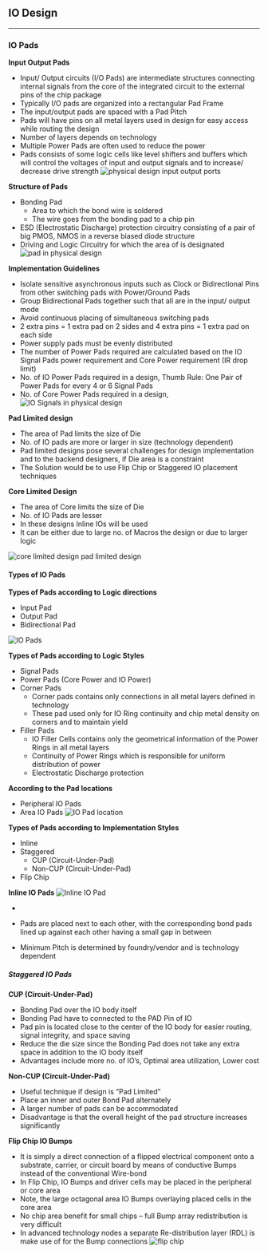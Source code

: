 ## IO Design 

------

### IO Pads 

**Input Output Pads**

- Input/ Output circuits (I/O Pads) are intermediate structures connecting internal signals from the core of the integrated circuit to the external pins of the chip package
- Typically I/O pads are organized into a rectangular Pad Frame
- The input/output pads are spaced with a Pad Pitch
- Pads will have pins on all metal layers used in design for easy access while routing the design
- Number of layers depends on technology
- Multiple Power Pads are often used to reduce the power
- Pads consists of some logic cells like level shifters and buffers which will control the voltages of input and output signals and to increase/ decrease drive strength ![physical design input output ports](attachments/IO%20Design/iopads.JPG)

**Structure of Pads**

- Bonding Pad
  - Area to which the bond wire is soldered
  - The wire goes from the bonding pad to a chip pin
- ESD (Electrostatic Discharge) protection circuitry consisting of a pair of big PMOS, NMOS in a reverse biased diode structure
- Driving and Logic Circuitry for which the area of is designated ![pad in physical design](attachments/IO%20Design/structure.JPG)


**Implementation Guidelines**

- Isolate sensitive asynchronous inputs such as Clock or Bidirectional Pins from other switching pads with Power/Ground Pads
- Group Bidirectional Pads together such that all are in the input/ output mode
- Avoid continuous placing of simultaneous switching pads
- 2 extra pins = 1 extra pad on 2 sides and 4 extra pins = 1 extra pad on each side
- Power supply pads must be evenly distributed
- The number of Power Pads required are calculated based on the IO Signal Pads power requirement and Core Power requirement (IR drop limit)
- No. of IO Power Pads required in a design, Thumb Rule: One Pair of Power Pads for every 4 or 6 Signal Pads
- No. of Core Power Pads required in a design, ![IO Signals in physical design](attachments/IO%20Design/equ.JPG)

**Pad Limited design**

- The area of Pad limits the size of Die
- No. of IO pads are more or larger in size (technology dependent)
- Pad limited designs pose several challenges for design implementation and to the backend designers, if Die area is a constraint
- The Solution would be to use Flip Chip or Staggered IO placement techniques

**Core Limited Design**

- The area of Core limits the size of Die
- No. of IO Pads are lesser
- In these designs Inline IOs will be used
- It can be either due to large no. of Macros the design or due to larger logic

![core limited design pad limited design](attachments/IO%20Design/paddesign.JPG)





#### Types of IO Pads 

**Types of Pads according to Logic directions**

- Input Pad
- Output Pad
- Bidirectional Pad

![IO Pads ](attachments/IO%20Design/types.JPG)

**Types of Pads according to Logic Styles**

- Signal Pads
- Power Pads (Core Power and IO Power)
- Corner Pads
	- Corner pads contains only connections in all metal layers defined in technology
	- These pad used only for IO Ring continuity and chip metal density on corners and to maintain yield
- Filler Pads
	- IO Filler Cells contains only the geometrical information of the Power Rings in all metal layers
	- Continuity of Power Rings which is responsible for uniform distribution of power
	- Electrostatic Discharge protection

**According to the Pad locations**

- Peripheral IO Pads
- Area IO Pads
  ![IO Pad location](attachments/IO%20Design/iopads1.JPG)

**Types of Pads according to Implementation Styles**

- Inline
- Staggered
	- CUP (Circuit-Under-Pad)
	- Non-CUP (Circuit-Under-Pad)
- Flip Chip

**Inline IO Pads**
![Inline IO Pad](attachments/IO%20Design/inline.JPG)

- 

- Pads are placed next to each other, with the corresponding bond pads lined up against each other having a small gap in between
- Minimum Pitch is determined by foundry/vendor and is technology dependent

##### Staggered IO Pads 

**CUP (Circuit-Under-Pad)**

- Bonding Pad over the IO body itself
- Bonding Pad have to connected to the PAD Pin of IO
- Pad pin is located close to the center of the IO body for easier routing, signal integrity, and space saving
- Reduce the die size since the Bonding Pad does not take any extra space in addition to the IO body itself
- Advantages include more no. of IO’s, Optimal area utilization, Lower cost

**Non-CUP (Circuit-Under-Pad)**

- Useful technique if design is “Pad Limited”
- Place an inner and outer Bond Pad alternately
- A larger number of pads can be accommodated
- Disadvantage is that the overall height of the pad structure increases significantly

**Flip Chip IO Bumps**

- It is simply a direct connection of a flipped electrical component onto a substrate, carrier, or circuit board by means of conductive Bumps instead of the conventional Wire-bond
- In Flip Chip, IO Bumps and driver cells may be placed in the peripheral or core area
- Note, the large octagonal area IO Bumps overlaying placed cells in the core area
- No chip area benefit for small chips – full Bump array redistribution is very difficult
- In advanced technology nodes a separate Re-distribution layer (RDL) is make use of for the Bump connections ![flip chip](attachments/IO%20Design/flip.JPG)